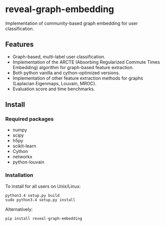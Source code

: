 # reveal-graph-embedding

Implementation of community-based graph embedding for user classification.

Features
--------
- Graph-based, multi-label user classification.
- Implementation of the ARCTE (Absorbing Regularized Commute Times Embedding) algorithm for graph-based feature extraction.
- Both python vanilla and cython-optimized versions.
- Implementation of other feature extraction methods for graphs (Laplacian Eigenmaps, Louvain, MROC).
- Evaluation score and time benchmarks.

Install
-------
### Required packages
- numpy
- scipy
- h5py
- scikit-learn
- Cython
- networkx
- python-louvain

### Installation
To install for all users on Unix/Linux:

    python3.4 setup.py build
    sudo python3.4 setup.py install
  
Alternatively:

    pip install reveal-graph-embedding
